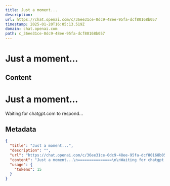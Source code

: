```yaml
---
title: Just a moment...
description: 
url: https://chat.openai.com/c/36ee31ce-0dc9-48ee-95fa-dcf80168b057
timestamp: 2025-01-20T16:05:13.519Z
domain: chat.openai.com
path: c_36ee31ce-0dc9-48ee-95fa-dcf80168b057
---
```


# Just a moment...



## Content

Just a moment...
===============

Waiting for chatgpt.com to respond...

## Metadata

```json
{
  "title": "Just a moment...",
  "description": "",
  "url": "https://chat.openai.com/c/36ee31ce-0dc9-48ee-95fa-dcf80168b057",
  "content": "Just a moment...\n===============\n\nWaiting for chatgpt.com to respond...",
  "usage": {
    "tokens": 15
  }
}
```
